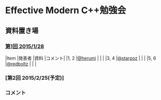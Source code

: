 # Effective Modern C++勉強会


## 資料置き場

### [第1回 2015/1/28](https://atnd.org/events/60511)

|Item     |発表者                                       |資料         |コメント|
|1, 2     |[@herumi](https://twitter.com/herumi)        |             |        |
|3, 4     |[@starpoz](https://twitter.com/starpoz)      |             |        |
|5, 6     |[@redboltz](https://twitter.com/redboltz)    |             |        |

### [第2回 2015/2/25(予定)]

### コメント
